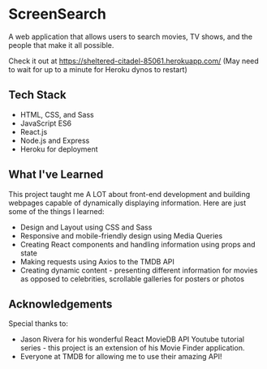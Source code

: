 # ScreenSearch
A web application that allows users to search movies, TV shows, and the people that make it all possible.

Check it out at https://sheltered-citadel-85061.herokuapp.com/ (May need to wait for up to a minute for Heroku dynos to restart)


## Tech Stack
- HTML, CSS, and Sass
- JavaScript ES6
- React.js
- Node.js and Express
- Heroku for deployment

## What I've Learned
This project taught me A LOT about front-end development and building webpages capable of dynamically displaying information.
Here are just some of the things I learned:
- Design and Layout using CSS and Sass
- Responsive and mobile-friendly design using Media Queries
- Creating React components and handling information using props and state
- Making requests using Axios to the TMDB API
- Creating dynamic content - presenting different information for movies as opposed to celebrities, scrollable galleries for posters or photos

## Acknowledgements
Special thanks to: 
- Jason Rivera for his wonderful React MovieDB API Youtube tutorial series - this project is an extension of his Movie Finder application.
- Everyone at TMDB for allowing me to use their amazing API!

